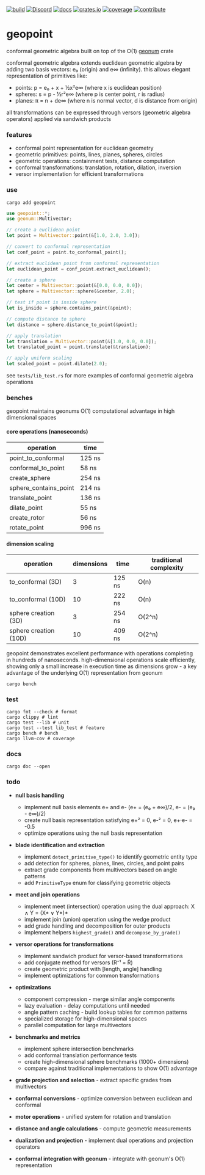 [![build](https://github.com/mxfactorial/geopoint/actions/workflows/publish.yaml/badge.svg)](https://github.com/mxfactorial/geopoint/actions)
[![Discord](https://img.shields.io/discord/868565277955203122.svg?label=&logo=discord&logoColor=ffffff&color=7389D8&labelColor=6A7EC2)](https://discord.gg/KQdC65bG)
[![docs](https://docs.rs/geopoint/badge.svg)](https://docs.rs/geopoint)
[![crates.io](https://img.shields.io/crates/v/geopoint.svg)](https://crates.io/crates/geopoint)
[![coverage](https://coveralls.io/repos/github/mxfactorial/geopoint/badge.svg?branch=main)](https://coveralls.io/github/mxfactorial/geopoint?branch=main)
[![contribute](https://img.shields.io/badge/contribute-paypal-brightgreen.svg)](https://www.paypal.com/paypalme/mxfactorial)

# geopoint

conformal geometric algebra built on top of the O(1) [geonum](https://crates.io/crates/geonum) crate

conformal geometric algebra extends euclidean geometric algebra by adding two basis vectors: e₀ (origin) and e∞ (infinity). this allows elegant representation of primitives like:

- points: p = e₀ + x + ½x²e∞ (where x is euclidean position)
- spheres: s = p - ½r²e∞ (where p is center point, r is radius)
- planes: π = n + de∞ (where n is normal vector, d is distance from origin)

all transformations can be expressed through versors (geometric algebra operators) applied via sandwich products

### features

- conformal point representation for euclidean geometry
- geometric primitives: points, lines, planes, spheres, circles
- geometric operations: containment tests, distance computation 
- conformal transformations: translation, rotation, dilation, inversion
- versor implementation for efficient transformations

### use

```
cargo add geopoint
```

```rust
use geopoint::*;
use geonum::Multivector;

// create a euclidean point
let point = Multivector::point(&[1.0, 2.0, 3.0]);

// convert to conformal representation
let conf_point = point.to_conformal_point();

// extract euclidean point from conformal representation
let euclidean_point = conf_point.extract_euclidean();

// create a sphere
let center = Multivector::point(&[0.0, 0.0, 0.0]);
let sphere = Multivector::sphere(&center, 2.0);

// test if point is inside sphere
let is_inside = sphere.contains_point(&point);

// compute distance to sphere
let distance = sphere.distance_to_point(&point);

// apply translation
let translation = Multivector::point(&[1.0, 0.0, 0.0]);
let translated_point = point.translate(&translation);

// apply uniform scaling
let scaled_point = point.dilate(2.0);
```

see `tests/lib_test.rs` for more examples of conformal geometric algebra operations

### benches

geopoint maintains geonums O(1) computational advantage in high dimensional spaces

#### core operations (nanoseconds)

| operation | time |
|-----------|------|
| point_to_conformal | 125 ns |
| conformal_to_point | 58 ns |
| create_sphere | 254 ns |
| sphere_contains_point | 214 ns |
| translate_point | 136 ns |
| dilate_point | 55 ns |
| create_rotor | 56 ns |
| rotate_point | 996 ns |

#### dimension scaling

| operation | dimensions | time | traditional complexity |
|-----------|------------|------|-----------------------|
| to_conformal (3D) | 3 | 125 ns | O(n) |
| to_conformal (10D) | 10 | 222 ns | O(n) |
| sphere creation (3D) | 3 | 254 ns | O(2^n) |
| sphere creation (10D) | 10 | 409 ns | O(2^n) |

geopoint demonstrates excellent performance with operations completing in hundreds of nanoseconds. high-dimensional operations scale efficiently, showing only a small increase in execution time as dimensions grow - a key advantage of the underlying O(1) representation from geonum

```
cargo bench
```

### test

```
cargo fmt --check # format
cargo clippy # lint
cargo test --lib # unit
cargo test --test lib_test # feature
cargo bench # bench
cargo llvm-cov # coverage
```

### docs

```
cargo doc --open
```

### todo

- **null basis handling**
  - implement null basis elements e+ and e- (e+ = (e₀ + e∞)/2, e- = (e₀ - e∞)/2)
  - create null basis representation satisfying e+² = 0, e-² = 0, e+·e- = -0.5
  - optimize operations using the null basis representation

- **blade identification and extraction**
  - implement `detect_primitive_type()` to identify geometric entity type
  - add detection for spheres, planes, lines, circles, and point pairs
  - extract grade components from multivectors based on angle patterns
  - add `PrimitiveType` enum for classifying geometric objects

- **meet and join operations**
  - implement meet (intersection) operation using the dual approach: X ∧ Y = (X* ∨ Y*)*
  - implement join (union) operation using the wedge product
  - add grade handling and decomposition for outer products
  - implement helpers `highest_grade()` and `decompose_by_grade()`

- **versor operations for transformations**
  - implement sandwich product for versor-based transformations
  - add conjugate method for versors (R⁻¹ = R̃)
  - create geometric product with [length, angle] handling
  - implement optimizations for common transformations

- **optimizations**
  - component compression - merge similar angle components
  - lazy evaluation - delay computations until needed
  - angle pattern caching - build lookup tables for common patterns
  - specialized storage for high-dimensional spaces
  - parallel computation for large multivectors

- **benchmarks and metrics**
  - implement sphere intersection benchmarks
  - add conformal translation performance tests
  - create high-dimensional sphere benchmarks (1000+ dimensions)
  - compare against traditional implementations to show O(1) advantage

- **grade projection and selection** - extract specific grades from multivectors
- **conformal conversions** - optimize conversion between euclidean and conformal
- **motor operations** - unified system for rotation and translation
- **distance and angle calculations** - compute geometric measurements
- **dualization and projection** - implement dual operations and projection operators
- **conformal integration with geonum** - integrate with geonum's O(1) representation